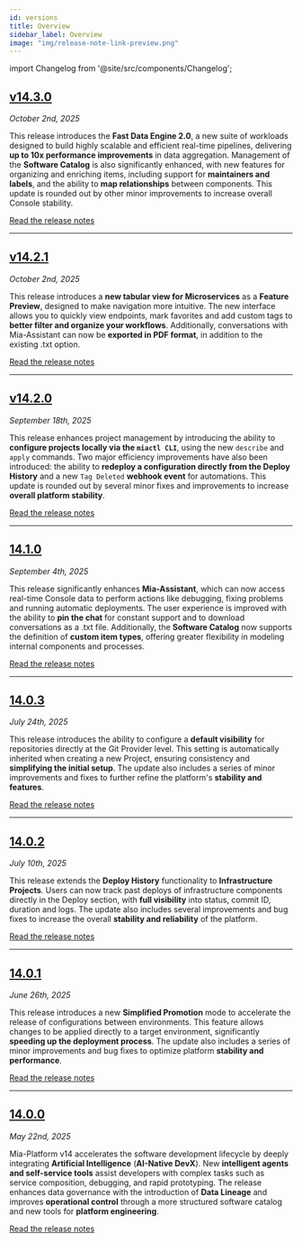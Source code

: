 ```yaml
---
id: versions
title: Overview
sidebar_label: Overview
image: "img/release-note-link-preview.png"
---
```


import Changelog from '@site/src/components/Changelog';

<Changelog>

## [v14.3.0](/release-notes/v14.3.0.mdx)
*October 2nd, 2025*

This release introduces the **Fast Data Engine 2.0**, a new suite of workloads designed to build highly scalable and efficient real-time pipelines, delivering **up to 10x performance improvements** in data aggregation. Management of the **Software Catalog** is also significantly enhanced, with new features for organizing and enriching items, including support for **maintainers and labels**, and the ability to **map relationships** between components. This update is rounded out by other minor improvements to increase overall Console stability.

[Read the release notes](/release-notes/v14.3.0.mdx)

---

## [v14.2.1](/release-notes/v14.2.1.mdx)
*October 2nd, 2025*

This release introduces a **new tabular view for Microservices** as a **Feature Preview**, designed to make navigation more intuitive. The new interface allows you to quickly view endpoints, mark favorites and add custom tags to **better filter and organize your workflows**. Additionally, conversations with Mia-Assistant can now be **exported in PDF format**, in addition to the existing .txt option.

[Read the release notes](/release-notes/v14.2.1.mdx)

---

## [v14.2.0](/release-notes/v14.2.0.mdx)
*September 18th, 2025*

This release enhances project management by introducing the ability to **configure projects locally via the `miactl CLI`**, using the new `describe` and `apply` commands. Two major efficiency improvements have also been introduced: the ability to **redeploy a configuration directly from the Deploy History** and a new `Tag Deleted` **webhook event** for automations. This update is rounded out by several minor fixes and improvements to increase **overall platform stability**.

[Read the release notes](/release-notes/v14.2.0.mdx)

---

## [14.1.0](/release-notes/v14.1.0.mdx)
*September 4th, 2025*

This release significantly enhances **Mia-Assistant**, which can now access real-time Console data to perform actions like debugging, fixing problems and running automatic deployments. The user experience is improved with the ability to **pin the chat** for constant support and to download conversations as a .txt file. Additionally, the **Software Catalog** now supports the definition of **custom item types**, offering greater flexibility in modeling internal components and processes.

[Read the release notes](/release-notes/v14.1.0.mdx)

---

## [14.0.3](/release-notes/v14.0.3.mdx)
*July 24th, 2025*

This release introduces the ability to configure a **default visibility** for repositories directly at the Git Provider level. This setting is automatically inherited when creating a new Project, ensuring consistency and **simplifying the initial setup**. The update also includes a series of minor improvements and fixes to further refine the platform's **stability and features**.

[Read the release notes](/release-notes/v14.0.3.mdx)

---

## [14.0.2](/release-notes/v14.0.2.mdx)
*July 10th, 2025*

This release extends the **Deploy History** functionality to **Infrastructure Projects**. Users can now track past deploys of infrastructure components directly in the Deploy section, with **full visibility** into status, commit ID, duration and logs. The update also includes several improvements and bug fixes to increase the overall **stability and reliability** of the platform.

[Read the release notes](/release-notes/v14.0.2.mdx)

---

## [14.0.1](/release-notes/v14.0.1.mdx)
*June 26th, 2025*

This release introduces a new **Simplified Promotion** mode to accelerate the release of configurations between environments. This feature allows changes to be applied directly to a target environment, significantly **speeding up the deployment process**. The update also includes a series of minor improvements and bug fixes to optimize platform **stability and performance**.

[Read the release notes](/release-notes/v14.0.1.mdx)

---

## [14.0.0](/release-notes/v14.0.0.mdx)
*May 22nd, 2025*

Mia-Platform v14 accelerates the software development lifecycle by deeply integrating **Artificial Intelligence** (**AI-Native DevX**). New **intelligent agents and self-service tools** assist developers with complex tasks such as service composition, debugging, and rapid prototyping. The release enhances data governance with the introduction of **Data Lineage** and improves **operational control** through a more structured software catalog and new tools for **platform engineering**.

[Read the release notes](/release-notes/v14.0.0.mdx)

</Changelog>
